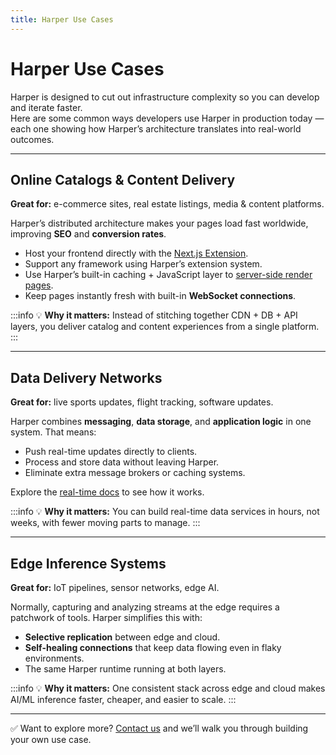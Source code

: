 ```yaml
---
title: Harper Use Cases
---
```


# Harper Use Cases

Harper is designed to cut out infrastructure complexity so you can develop and iterate faster.  
Here are some common ways developers use Harper in production today — each one showing how Harper’s architecture translates into real-world outcomes.

---

## Online Catalogs & Content Delivery

**Great for:** e-commerce sites, real estate listings, media & content platforms.  

Harper’s distributed architecture makes your pages load fast worldwide, improving **SEO** and **conversion rates**.  

- Host your frontend directly with the [Next.js Extension](https://github.com/HarperDB/nextjs). 
- Support any framework using Harper’s extension system.  
- Use Harper’s built-in caching + JavaScript layer to [server-side render pages](https://www.harpersystems.dev/development/tutorials/server-side-rendering-with-multi-tier-cache).  
- Keep pages instantly fresh with built-in **WebSocket connections**.  

:::info
💡 **Why it matters:** Instead of stitching together CDN + DB + API layers, you deliver catalog and content experiences from a single platform.
:::

---

## Data Delivery Networks

**Great for:** live sports updates, flight tracking, software updates.  

Harper combines **messaging**, **data storage**, and **application logic** in one system. That means:  
- Push real-time updates directly to clients.  
- Process and store data without leaving Harper.  
- Eliminate extra message brokers or caching systems.  

Explore the [real-time docs](../developers/real-time) to see how it works.  

:::info
💡 **Why it matters:** You can build real-time data services in hours, not weeks, with fewer moving parts to manage.
:::

---

## Edge Inference Systems

**Great for:** IoT pipelines, sensor networks, edge AI.  

Normally, capturing and analyzing streams at the edge requires a patchwork of tools. Harper simplifies this with:  
- **Selective replication** between edge and cloud.  
- **Self-healing connections** that keep data flowing even in flaky environments.  
- The same Harper runtime running at both layers.  

:::info
💡 **Why it matters:** One consistent stack across edge and cloud makes AI/ML inference faster, cheaper, and easier to scale.
:::

---

✅ Want to explore more? [Contact us](https://www.harpersystems.dev/contact) and we’ll walk you through building your own use case.
